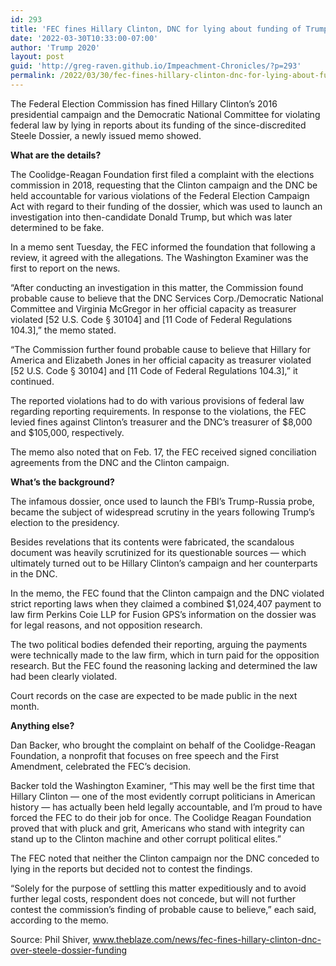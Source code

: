```yaml
---
id: 293
title: 'FEC fines Hillary Clinton, DNC for lying about funding of Trump-Russia dossier hoax'
date: '2022-03-30T10:33:00-07:00'
author: 'Trump 2020'
layout: post
guid: 'http://greg-raven.github.io/Impeachment-Chronicles/?p=293'
permalink: /2022/03/30/fec-fines-hillary-clinton-dnc-for-lying-about-funding-of-trump-russia-dossier-hoax/
---
```


The Federal Election Commission has fined Hillary Clinton’s 2016 presidential campaign and the Democratic National Committee for violating federal law by lying in reports about its funding of the since-discredited Steele Dossier, a newly issued memo showed.

**What are the details?**

The Coolidge-Reagan Foundation first filed a complaint with the elections commission in 2018, requesting that the Clinton campaign and the DNC be held accountable for various violations of the Federal Election Campaign Act with regard to their funding of the dossier, which was used to launch an investigation into then-candidate Donald Trump, but which was later determined to be fake.

In a memo sent Tuesday, the FEC informed the foundation that following a review, it agreed with the allegations. The Washington Examiner was the first to report on the news.

“After conducting an investigation in this matter, the Commission found probable cause to believe that the DNC Services Corp./Democratic National Committee and Virginia McGregor in her official capacity as treasurer violated \[52 U.S. Code § 30104\] and \[11 Code of Federal Regulations 104.3\],” the memo stated.

“The Commission further found probable cause to believe that Hillary for America and Elizabeth Jones in her official capacity as treasurer violated \[52 U.S. Code § 30104\] and \[11 Code of Federal Regulations 104.3\],” it continued.

The reported violations had to do with various provisions of federal law regarding reporting requirements. In response to the violations, the FEC levied fines against Clinton’s treasurer and the DNC’s treasurer of $8,000 and $105,000, respectively.

The memo also noted that on Feb. 17, the FEC received signed conciliation agreements from the DNC and the Clinton campaign.

**What’s the background?**

The infamous dossier, once used to launch the FBI’s Trump-Russia probe, became the subject of widespread scrutiny in the years following Trump’s election to the presidency.

Besides revelations that its contents were fabricated, the scandalous document was heavily scrutinized for its questionable sources — which ultimately turned out to be Hillary Clinton’s campaign and her counterparts in the DNC.

In the memo, the FEC found that the Clinton campaign and the DNC violated strict reporting laws when they claimed a combined $1,024,407 payment to law firm Perkins Coie LLP for Fusion GPS’s information on the dossier was for legal reasons, and not opposition research.

The two political bodies defended their reporting, arguing the payments were technically made to the law firm, which in turn paid for the opposition research. But the FEC found the reasoning lacking and determined the law had been clearly violated.

Court records on the case are expected to be made public in the next month.

**Anything else?**

Dan Backer, who brought the complaint on behalf of the Coolidge-Reagan Foundation, a nonprofit that focuses on free speech and the First Amendment, celebrated the FEC’s decision.

Backer told the Washington Examiner, “This may well be the first time that Hillary Clinton — one of the most evidently corrupt politicians in American history — has actually been held legally accountable, and I’m proud to have forced the FEC to do their job for once. The Coolidge Reagan Foundation proved that with pluck and grit, Americans who stand with integrity can stand up to the Clinton machine and other corrupt political elites.”

The FEC noted that neither the Clinton campaign nor the DNC conceded to lying in the reports but decided not to contest the findings.

“Solely for the purpose of settling this matter expeditiously and to avoid further legal costs, respondent does not concede, but will not further contest the commission’s finding of probable cause to believe,” each said, according to the memo.

Source: Phil Shiver, www.theblaze.com/news/fec-fines-hillary-clinton-dnc-over-steele-dossier-funding